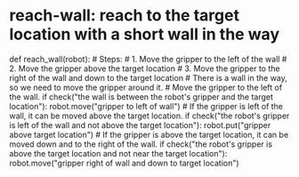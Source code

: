 # reach-wall: reach to the target location with a short wall in the way
def reach_wall(robot):
    # Steps:
    #  1. Move the gripper to the left of the wall
    #  2. Move the gripper above the target location
    #  3. Move the gripper to the right of the wall and down to the target location
    # There is a wall in the way, so we need to move the gripper around it.
    # Move the gripper to the left of the wall.
    if check("the wall is between the robot's gripper and the target location"):
        robot.move("gripper to left of wall")
    # If the gripper is left of the wall, it can be moved above the target location.
    if check("the robot's gripper is left of the wall and not above the target location"):
        robot.put("gripper above target location")
    # If the gripper is above the target location, it can be moved down and to the right of the wall.
    if check("the robot's gripper is above the target location and not near the target location"):
        robot.move("gripper right of wall and down to target location")